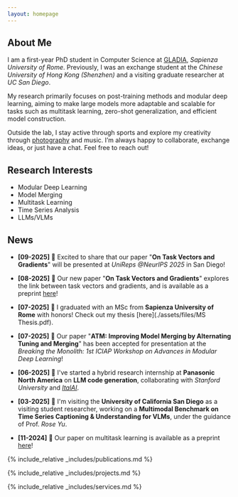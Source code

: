 ```yaml
---
layout: homepage
---
```


## About Me

I am a first-year PhD student in Computer Science at [GLADIA](https://gladia.di.uniroma1.it/#about), *Sapienza University of Rome*. Previously, I was an exchange student at the *Chinese University of Hong Kong (Shenzhen)* and a visiting graduate researcher at *UC San Diego*. 

My research primarily focuses on post-training methods and modular deep learning, aiming to make large models more adaptable and scalable for tasks such as multitask learning, zero-shot generalization, and efficient model construction.

Outside the lab, I stay active through sports and explore my creativity through [photography](https://unsplash.com/@luca_zh_00) and music. I’m always happy to collaborate, exchange ideas, or just have a chat. Feel free to reach out!

## Research Interests
- Modular Deep Learning
- Model Merging
- Multitask Learning
- Time Series Analysis
- LLMs/VLMs

## News
- **[09-2025]** 🎉 Excited to share that our paper "**On Task Vectors and Gradients**" will be presented at *UniReps @NeurIPS 2025* in San Diego!

- **[08-2025]** 📜 Our new paper "**On Task Vectors and Gradients**" explores the link between task vectors and gradients, and is available as a preprint [here](https://arxiv.org/pdf/2508.16082)!  

- **[07-2025]** 🚀 I graduated with an MSc from **Sapienza University of Rome** with honors! Check out my thesis [here](./assets/files/MS Thesis.pdf).

- **[07-2025]** 🎉 Our paper "**ATM: Improving Model Merging by Alternating Tuning and Merging**" has been accepted for presentation at the *Breaking the Monolith: 1st ICIAP Workshop on Advances in Modular Deep Learning*!

- **[06-2025]** 🚀 I've started a hybrid research internship at **Panasonic North America** on **LLM code generation**, collaborating with *Stanford University* and [*ItalAI*](https://italailabs.com/). 

- **[03-2025]** 🚀 I'm visiting the **University of California San Diego** as a visiting student researcher, working on a **Multimodal Benchmark on Time Series Captioning & Understanding for VLMs**, under the guidance of Prof. *Rose Yu*.

- **[11-2024]** 📜 Our paper on multitask learning is available as a preprint [here](https://arxiv.org/pdf/2411.03055)!


{% include_relative _includes/publications.md %}

{% include_relative _includes/projects.md %}

{% include_relative _includes/services.md %}
